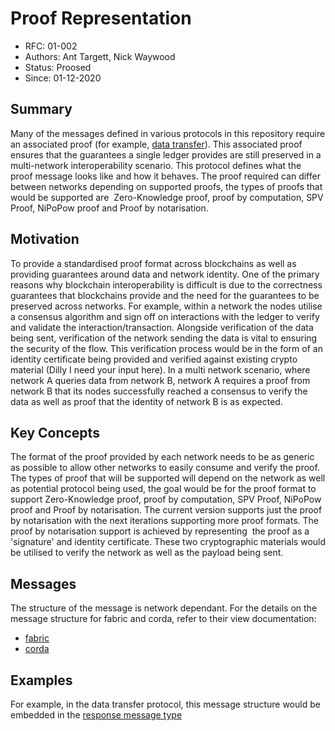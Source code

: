 <!--
 Copyright IBM Corp. All Rights Reserved.

 SPDX-License-Identifier: CC-BY-4.0
 -->
# Proof Representation

- RFC: 01-002
- Authors: Ant Targett, Nick Waywood
- Status: Proosed
- Since: 01-12-2020

## Summary

Many of the messages defined in various protocols in this repository require an associated proof (for example, [data transfer](/protocols/data-transfer-protocol/readme.md)). This associated proof ensures that the guarantees a single ledger provides are still preserved in a multi-network interoperability scenario. This protocol defines what the proof message looks like and how it behaves. The proof required can differ between networks depending on supported proofs, the types of proofs that would be supported are  Zero-Knowledge proof, proof by computation, SPV Proof, NiPoPow proof and Proof by notarisation.

## Motivation

To provide a standardised proof format across blockchains as well as providing guarantees around data and network identity. One of the primary reasons why blockchain interoperability is difficult is due to the correctness guarantees that blockchains provide and the need for the guarantees to be preserved across networks. For example, within a network the nodes utilise a consensus algorithm and sign off on interactions with the ledger to verify and validate the interaction/transaction. Alongside verification of the data being sent, verification of the network sending the data is vital to ensuring the security of the flow. This verification process would be in the form of an identity certificate being provided and verified against existing crypto material (Dilly I need your input here). In a multi network scenario, where network A queries data from network B, network A requires a proof from network B that its nodes successfully reached a consensus to verify the data as well as proof that the identity of network B is as expected. 

## Key Concepts

The format of the proof provided by each network needs to be as generic as possible to allow other networks to easily consume and verify the proof. The types of proof that will be supported will depend on the network as well as potential protocol being used, the goal would be for the proof format to support Zero-Knowledge proof, proof by computation, SPV Proof, NiPoPow proof and Proof by notarisation. The current version supports just the proof by notarisation with the next iterations supporting more proof formats. The proof by notarisation support is achieved by representing  the proof as a 'signature' and identity certificate. These two cryptographic materials would be utilised to verify the network as well as the payload being sent.

## Messages

The structure of the message is network dependant. For the details on the message structure for fabric and corda, refer to their view documentation:

- [fabric](/formats/views-fabric.md)
- [corda](/formats/views-corda.md)

## Examples

For example, in the data transfer protocol, this message structure would be embedded in the [response message type](/protocols/data-transfer-protocol/readme.md#response-message-type)
